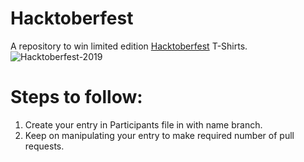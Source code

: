 # Hacktoberfest
A repository to win limited edition [Hacktoberfest](https://hacktoberfest.digitalocean.com/register) T-Shirts.
![Hacktoberfest-2019](https://hacktoberfest.digitalocean.com/assets/logo-hf19-full-10f3c000cea930c76acc1dedc516ea7118b95353220869a3051848e45ff1d656.svg)

# Steps to follow:
<ol>
<li> Create your entry in Participants file in with name branch.
<li> Keep on manipulating your entry to make required number of pull requests.
</ol>
